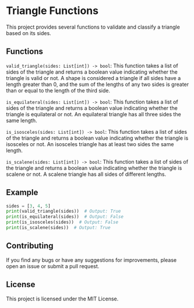 # Triangle Functions

This project provides several functions to validate and classify a triangle based on its sides.

## Functions

`valid_triangle(sides: List[int]) -> bool`:
This function takes a list of sides of the triangle and returns a boolean value indicating whether the triangle is valid or not. A shape is considered a triangle if all sides have a length greater than 0, and the sum of the lengths of any two sides is greater than or equal to the length of the third side.

`is_equilateral(sides: List[int]) -> bool`:
This function takes a list of sides of the triangle and returns a boolean value indicating whether the triangle is equilateral or not. An equilateral triangle has all three sides the same length.

`is_isosceles(sides: List[int]) -> bool`:
This function takes a list of sides of the triangle and returns a boolean value indicating whether the triangle is isosceles or not. An isosceles triangle has at least two sides the same length.

`is_scalene(sides: List[int]) -> bool`:
This function takes a list of sides of the triangle and returns a boolean value indicating whether the triangle is scalene or not. A scalene triangle has all sides of different lengths.

## Example
```python
sides = [3, 4, 5]
print(valid_triangle(sides))  # Output: True
print(is_equilateral(sides))  # Output: False
print(is_isosceles(sides))  # Output: False
print(is_scalene(sides))  # Output: True
```

## Contributing

If you find any bugs or have any suggestions for improvements, please open an issue or submit a pull request.

## License

This project is licensed under the MIT License.
